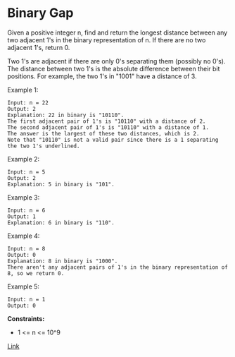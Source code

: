 # Binary Gap

Given a positive integer n, find and return the longest distance between any two adjacent 1's in the binary
representation of n. If there are no two adjacent 1's, return 0.

Two 1's are adjacent if there are only 0's separating them (possibly no 0's). The distance between two 1's is the
absolute difference between their bit positions. For example, the two 1's in "1001" have a distance of 3.

Example 1:

```
Input: n = 22
Output: 2
Explanation: 22 in binary is "10110".
The first adjacent pair of 1's is "10110" with a distance of 2.
The second adjacent pair of 1's is "10110" with a distance of 1.
The answer is the largest of these two distances, which is 2.
Note that "10110" is not a valid pair since there is a 1 separating the two 1's underlined.
```

Example 2:

```
Input: n = 5
Output: 2
Explanation: 5 in binary is "101".
```

Example 3:

```
Input: n = 6
Output: 1
Explanation: 6 in binary is "110".
```

Example 4:

```
Input: n = 8
Output: 0
Explanation: 8 in binary is "1000".
There aren't any adjacent pairs of 1's in the binary representation of 8, so we return 0.
```

Example 5:

```
Input: n = 1
Output: 0
```

**Constraints:**

- 1 <= n <= 10^9

[Link](https://leetcode.com/problems/binary-gap/)